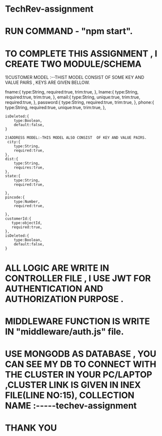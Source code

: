 # TechRev-assignment 

# RUN COMMAND -  "npm start".

# TO COMPLETE THIS ASSIGNMENT , I CREATE TWO MODULE/SCHEMA

1)CUSTOMER MODEL :--THIST MODEL CONSIST OF SOME KEY AND VALUE PAIRS , KEYS ARE GIVEN BELLOW.

 fname:{
        type:String,
        required:true,
        trim:true,
    },
    lname:{
        type:String,
        required:true,
        trim:true,
    },
    email:{
        type:String,
        unique:true,
        trim:true,
        required:true,
    },
    password:{
        type:String,
        required:true,
        trim:true,
    },
    phone:{
        type:String,
        required:true,
        unique:true,
        trim:true,
    },
    
    isDeleted:{
        type:Boolean,
        default:false,
    }

    2)ADDRESS MODEL:-THIS MODEL ALSO CONSIST  OF KEY AND VALUE PAIRS.
     city:{
        type:String,
        required:true,
    },
    dist:{
        type:String,
        requires:true,
    },
    state:{
        type:String,
        required:true,

    },
    pincode:{
        type:Number,
        required:true,

    },
    customerId:{
       type:objectId,
       required:true,
    },
    isDeleted:{
        type:Boolean,
        default:false,
    }

# ALL LOGIC ARE WRITE IN CONTROLLER FILE , I USE JWT FOR AUTHENTICATION AND AUTHORIZATION PURPOSE .
# MIDDLEWARE FUNCTION IS WRITE IN "middleware/auth.js" file.
# USE MONGODB AS DATABASE , YOU CAN SEE MY DB TO CONNECT WITH THE CLUSTER IN YOUR PC/LAPTOP ,CLUSTER LINK IS GIVEN IN INEX FILE(LINE NO:15), COLLECTION NAME :-----techev-assignment

# THANK YOU 




